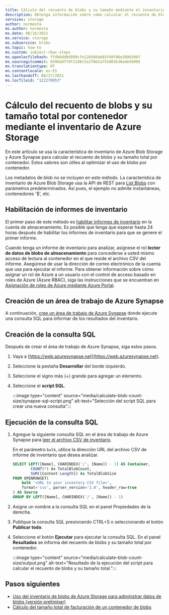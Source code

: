 ```yaml
---
title: Cálculo del recuento de blobs y su tamaño mediante el inventario de Azure Storage
description: Obtenga información sobre cómo calcular el recuento de blobs y su tamaño total por contenedor.
services: storage
author: normesta
ms.author: normesta
ms.date: 08/16/2021
ms.service: storage
ms.subservice: blobs
ms.topic: how-to
ms.custom: subject-rbac-steps
ms.openlocfilehash: ffdb6dd0d998cfe12b50dab85f49f06e30903d6f
ms.sourcegitcommit: 0396ddf79f21d0c5a1f662a755d03b30ade56905
ms.translationtype: HT
ms.contentlocale: es-ES
ms.lasthandoff: 08/17/2021
ms.locfileid: "122270953"
---
```

# <a name="calculate-blob-count-and-total-size-per-container-using-azure-storage-inventory"></a>Cálculo del recuento de blobs y su tamaño total por contenedor mediante el inventario de Azure Storage

En este artículo se usa la característica de inventario de Azure Blob Storage y Azure Synapse para calcular el recuento de blobs y su tamaño total por contenedor. Estos valores son útiles al optimizar el uso de blobs por contenedor.

Los metadatos de blob no se incluyen en este método. La característica de inventario de Azure Blob Storage usa la API de REST para [List Blobs](/rest/api/storageservices/list-blobs) con parámetros predeterminados. Así pues, el ejemplo no admite instantáneas, contenedores '$', etc.

## <a name="enable-inventory-reports"></a>Habilitación de informes de inventario

El primer paso de este método es [habilitar informes de inventario](blob-inventory.md#enabling-inventory-reports) en la cuenta de almacenamiento. Es posible que tenga que esperar hasta 24 horas después de habilitar los informes de inventario para que se genere el primer informe.

Cuando tenga un informe de inventario para analizar, asígnese el rol **lector de datos de blobs de almacenamiento** para concederse a usted mismo acceso de lectura al contenedor en el que reside el archivo CSV del informe. Asegúrese de usar la dirección de correo electrónico de la cuenta que usa para ejecutar el informe. Para obtener información sobre cómo asignar un rol de Azure a un usuario con el control de acceso basado en roles de Azure (Azure RBAC), siga las instrucciones que se encuentran en [Asignación de roles de Azure mediante Azure Portal](../../role-based-access-control/role-assignments-portal.md).

## <a name="create-an-azure-synapse-workspace"></a>Creación de un área de trabajo de Azure Synapse

A continuación, [cree un área de trabajo de Azure Synapse](../../synapse-analytics/get-started-create-workspace.md) donde ejecute una consulta SQL para informar de los resultados del inventario.

## <a name="create-the-sql-query"></a>Creación de la consulta SQL

Después de crear el área de trabajo de Azure Synapse, siga estos pasos.

1. Vaya a [https://web.azuresynapse.net](https://web.azuresynapse.net).
1. Seleccione la pestaña **Desarrollar** del borde izquierdo.
1. Seleccione el signo más (+) grande para agregar un elemento.
1. Seleccione el **script SQL**.

    :::image type="content" source="media/calculate-blob-count-size/synapse-sql-script.png" alt-text="Selección del script SQL para crear una nueva consulta":::

## <a name="run-the-sql-query"></a>Ejecución de la consulta SQL

1. Agregue la siguiente consulta SQL en el área de trabajo de Azure Synapse para [leer el archivo CSV de inventario](../../synapse-analytics/sql/query-single-csv-file.md#read-a-csv-file).

    En el parámetro `bulk`, utilice la dirección URL del archivo CSV de informe de inventario que desea analizar.

    ```sql
    SELECT LEFT([Name], CHARINDEX('/', [Name]) - 1) AS Container, 
            COUNT(*) As TotalBlobCount,
            SUM([Content-Length]) As TotalBlobSize
    FROM OPENROWSET(
        bulk '<URL to your inventory CSV file>',
        format='csv', parser_version='2.0', header_row=true
    ) AS Source
    GROUP BY LEFT([Name], CHARINDEX('/', [Name]) - 1)
    ```

1. Asigne un nombre a la consulta SQL en el panel Propiedades de la derecha.

1. Publique la consulta SQL presionando CTRL+S o seleccionando el botón **Publicar todo**.

1. Seleccione el botón **Ejecutar** para ejecutar la consulta SQL. En el panel **Resultados** se informa del recuento de blobs y su tamaño total por contenedor.

    :::image type="content" source="media/calculate-blob-count-size/output.png" alt-text="Resultado de la ejecución del script para calcular el recuento de blobs y su tamaño total.":::

## <a name="next-steps"></a>Pasos siguientes

- [Uso del inventario de blobs de Azure Storage para administrar datos de blobs (versión preliminar)](blob-inventory.md)
- [Cálculo del tamaño total de facturación de un contenedor de blobs](../scripts/storage-blobs-container-calculate-billing-size-powershell.md)